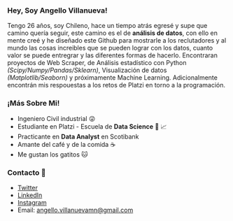 ### Hey, Soy Angello Villanueva!

Tengo 26 años, soy Chileno, hace un tiempo atrás egresé y supe que camino quería seguir, este camino es el de **análisis de datos**, con ello en mente creé y he diseñado este Github para mostrarle a los reclutadores y al mundo las cosas increibles que se pueden lograr con los datos, cuanto valor se puede entregrar y las diferentes formas de hacerlo. Encontraran proyectos de Web Scraper, de Análisis estadístico con Python *(Scipy/Numpy/Pandas/Sklearn)*, Visualización de datos *(Matplotlib/Seaborn)* y próximamente Machine Learning. Adicionalmente encontrán mis respouestas a los retos de Platzi en torno a la programación.

### ¡Más Sobre Mi!
- Ingeniero Civil industrial :stuck_out_tongue_winking_eye:
- Estudiante en Platzi -  Escuela de **Data Science** :green_heart: :chart_with_upwards_trend:
- Practicante en **Data Analyst** en Scotibank
- Amante del café y de la comida :coffee:
- Me gustan los gatitos :cat:

### Contacto :iphone:	

- [Twitter](https://twitter.com/AngelloVMN)
- [LinkedIn](https://www.linkedin.com/in/angello-villanueva-menichetti-5a311816a/)
- [Instagram](https://www.instagram.com/x_disheartenment/)
- Email: angello.villanuevamn@gmail.com
